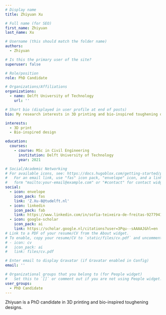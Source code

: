 ```yaml
---
# Display name
title: Zhiyuan Xu

# Full name (for SEO)
first_name: Zhiyuan
last_name: Xu

# Username (this should match the folder name)
authors:
  - Zhiyuan

# Is this the primary user of the site?
superuser: false

# Role/position
role: PhD Candidate

# Organizations/Affiliations
organizations:
  - name: Delft University of Technology
    url: ''

# Short bio (displayed in user profile at end of posts)
bio: My research interests in 3D printing and bio-inspired toughening designs.

interests:
  - 3D print
  - Bio-inspired design

education:
  courses:
    - course: MSc in Civil Engineering
      institution: Delft University of Technology
      year: 2021

# Social/Academic Networking
# For available icons, see: https://docs.hugoblox.com/getting-started/page-builder/#icons
#   For an email link, use "fas" icon pack, "envelope" icon, and a link in the
#   form "mailto:your-email@example.com" or "#contact" for contact widget.
social:
  - icon: envelope
    icon_pack: fas
    link: 'Z.Xu-8@tudelft.nl'
  - icon: linkedin
    icon_pack: fab
    link: https://www.linkedin.com/in/sofia-teixeira-de-freitas-9277941b/?originalSubdomain=nl
  - icon: google-scholar
    icon_pack: ai
    link: https://scholar.google.nl/citations?user=3Pqu--sAAAAJ&hl=en
# Link to a PDF of your resume/CV from the About widget.
# To enable, copy your resume/CV to `static/files/cv.pdf` and uncomment the lines below.
# - icon: cv
#   icon_pack: ai
#   link: files/cv.pdf

# Enter email to display Gravatar (if Gravatar enabled in Config)
email: ''

# Organizational groups that you belong to (for People widget)
#   Set this to `[]` or comment out if you are not using People widget.
user_groups:
  - PhD Candidate
---
```


Zhiyuan is a PhD candidate in 3D printing and bio-inspired toughening designs.
